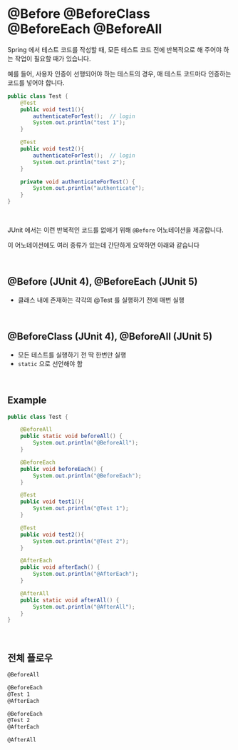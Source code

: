 
# @Before @BeforeClass @BeforeEach @BeforeAll

Spring 에서 테스트 코드를 작성할 때, 모든 테스트 코드 전에 반복적으로 해 주어야 하는 작업이 필요할 때가 있습니다.

예를 들어, 사용자 인증이 선행되어야 하는 테스트의 경우, 매 테스트 코드마다 인증하는 코드를 넣어야 합니다.

```java
public class Test {
    @Test
    public void test1(){
        authenticateForTest();  // login
        System.out.println("test 1");
    }

    @Test
    public void test2(){
        authenticateForTest();  // login
        System.out.println("test 2");
    }

    private void authenticateForTest() {
        System.out.println("authenticate");
    }
}
```

<br>

JUnit 에서는 이런 반복적인 코드를 없애기 위해 `@Before` 어노테이션을 제공합니다.

이 어노테이션에도 여러 종류가 있는데 간단하게 요약하면 아래와 같습니다

<br>

## @Before (JUnit 4), @BeforeEach (JUnit 5)

- 클래스 내에 존재하는 각각의 @Test 를 실행하기 전에 매번 실행

<br>

## @BeforeClass (JUnit 4), @BeforeAll (JUnit 5)

- 모든 테스트를 실행하기 전 딱 한번만 실행
- `static` 으로 선언해야 함

<br>

## Example

```java
public class Test {

    @BeforeAll
    public static void beforeAll() {
        System.out.println("@BeforeAll");
    }

    @BeforeEach
    public void beforeEach() {
        System.out.println("@BeforeEach");
    }

    @Test
    public void test1(){
        System.out.println("@Test 1");
    }

    @Test
    public void test2(){
        System.out.println("@Test 2");
    }

    @AfterEach
    public void afterEach() {
        System.out.println("@AfterEach");
    }

    @AfterAll
    public static void afterAll() {
        System.out.println("@AfterAll");
    }
}
```

<br>

## 전체 플로우

```html
@BeforeAll

@BeforeEach
@Test 1
@AfterEach

@BeforeEach
@Test 2
@AfterEach

@AfterAll
```

